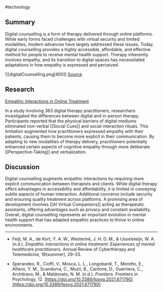 #technology 
## Summary
Digital counselling is a form of therapy delivered through online platforms. While early forms faced challenges with virtual security and limited modalities, modern advances have largely addressed these issues. Today, digital counselling provides a highly accessible, affordable, and effective method for people to receive mental health support. Therapy inherently involves empathy, and its transition to digital spaces has necessitated adaptations in how empathy is expressed and perceived.

![[digitalCounselling.png|400]]
[Source](https://www.besthealthmag.ca/best-you/mental-health/digital-therapy/)
## Research
[Empathic Interactions in Online Treatment](https://pure.tue.nl/ws/portalfiles/portal/206960710/ARCTT_2021.pdf)

In a study involving 363 digital therapy practitioners, researchers investigated the differences between digital and in-person therapy. Participants reported that the physical barriers of digital mediums eliminated non-verbal [[Social Cues]] and social interaction rituals. This limitation augmented how practitioners expressed empathy with their patients, causing them to become more explicit in their communication. By adapting to new modalities of therapy delivery, practitioners potentially enhanced certain aspects of cognitive empathy through more deliberate [[Perspective-Taking]] and verbalization.
## Discussion
Digital counselling augments empathic interactions by requiring more explicit communication between therapists and clients. While digital therapy offers advantages in accessibility and affordability, it is limited in conveying subtle aspects of human interaction. Additional concerns include security and ensuring quality treatment across platforms. A promising area of development involves [[AI Virtual Companions]] acting as therapeutic assistants, offering advantages such as privacy and constant availability. Overall, digital counselling represents an important evolution in mental health support that has adapted empathic practices to thrive in online environments.

---
- Feijt, M. A., de Kort, Y. A. W., Westerink, J. H. D. M., & IJsselsteijn, W. A. (n.d.). *Empathic interactions in online treatment: Experiences of mental healthcare practitioners.* Annual Review of Cybertherapy and Telemedicine, 19(summer), 29–33.

- Sperandeo, R., Cioffi, V., Mosca, L. L., Longobardi, T., Moretto, E., Alfano, Y. M., Scandurra, C., Muzii, B., Cantone, D., Guerriera, C., Architravo, M., & Maldonato, N. M. (n.d.). *Frontiers.* Frontiers in Psychology, 12. [https://doi.org/10.3389/fpsyg.2021.671790](https://doi.org/10.3389/fpsyg.2021.671790)
